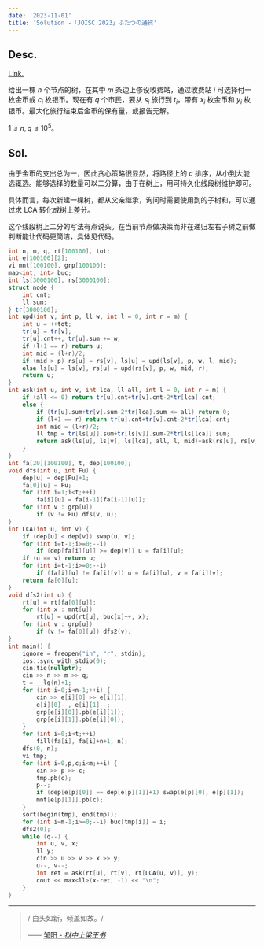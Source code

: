 ```yaml
---
date: '2023-11-01'
title: 'Solution -「JOISC 2023」ふたつの通貨'
---
```


## Desc.

[Link.](https://loj.ac/p/3966)

给出一棵 $n$ 个节点的树，在其中 $m$ 条边上俢设收费站，通过收费站 $i$ 可选择付一枚金币或 $c_i$ 枚银币。现在有 $q$ 个市民，要从 $s_i$ 旅行到 $t_i$，带有 $x_i$ 枚金币和 $y_i$ 枚银币。最大化旅行结束后金币的保有量，或报告无解。

$1\leqslant n, q \leqslant 10^5$。

## Sol.

由于金币的支出总为一，因此贪心策略很显然，将路径上的 $c$ 排序，从小到大能选辄选。能够选择的数量可以二分算，由于在树上，用可持久化线段树维护即可。

具体而言，每次新建一棵树，都从父亲继承，询问时需要使用到的子树和，可以通过求 LCA  转化成树上差分。

这个线段树上二分的写法有点说头。在当前节点做决策而非在递归左右子树之前做判断能让代码更简洁，具体见代码。

```cpp
int n, m, q, rt[100100], tot;
int e[100100][2];
vi mnt[100100], grp[100100];
map<int, int> buc;
int ls[3000100], rs[3000100];
struct node {
    int cnt;
    ll sum;
} tr[3000100];
int upd(int v, int p, ll w, int l = 0, int r = m) {
    int u = ++tot;
    tr[u] = tr[v];
    tr[u].cnt++, tr[u].sum += w;
    if (l+1 == r) return u;
    int mid = (l+r)/2;
    if (mid > p) rs[u] = rs[v], ls[u] = upd(ls[v], p, w, l, mid);
    else ls[u] = ls[v], rs[u] = upd(rs[v], p, w, mid, r);
    return u;
}
int ask(int u, int v, int lca, ll all, int l = 0, int r = m) {
    if (all <= 0) return tr[u].cnt+tr[v].cnt-2*tr[lca].cnt;
    else {
        if (tr[u].sum+tr[v].sum-2*tr[lca].sum <= all) return 0;
        if (l+1 == r) return tr[u].cnt+tr[v].cnt-2*tr[lca].cnt;
        int mid = (l+r)/2;
        ll tmp = tr[ls[u]].sum+tr[ls[v]].sum-2*tr[ls[lca]].sum;
        return ask(ls[u], ls[v], ls[lca], all, l, mid)+ask(rs[u], rs[v], rs[lca], all-tmp, mid, r);
    }
}
int fa[20][100100], t, dep[100100];
void dfs(int u, int Fu) {
    dep[u] = dep[Fu]+1;
    fa[0][u] = Fu;
    for (int i=1;i<t;++i)
        fa[i][u] = fa[i-1][fa[i-1][u]];
    for (int v : grp[u])
        if (v != Fu) dfs(v, u);
}
int LCA(int u, int v) {
    if (dep[u] < dep[v]) swap(u, v);
    for (int i=t-1;i>=0;--i)
        if (dep[fa[i][u]] >= dep[v]) u = fa[i][u];
    if (u == v) return u;
    for (int i=t-1;i>=0;--i)
        if (fa[i][u] != fa[i][v]) u = fa[i][u], v = fa[i][v];
    return fa[0][u];
}
void dfs2(int u) {
    rt[u] = rt[fa[0][u]];
    for (int x : mnt[u])
        rt[u] = upd(rt[u], buc[x]++, x);
    for (int v : grp[u])
        if (v != fa[0][u]) dfs2(v);
}
int main() {
    ignore = freopen("in", "r", stdin);
    ios::sync_with_stdio(0);
    cin.tie(nullptr);
    cin >> n >> m >> q;
    t = __lg(n)+1;
    for (int i=0;i<n-1;++i) {
        cin >> e[i][0] >> e[i][1];
        e[i][0]--, e[i][1]--;
        grp[e[i][0]].pb(e[i][1]);
        grp[e[i][1]].pb(e[i][0]);
    }
    for (int i=0;i<t;++i)
        fill(fa[i], fa[i]+n+1, n);
    dfs(0, n);
    vi tmp;
    for (int i=0,p,c;i<m;++i) {
        cin >> p >> c;
        tmp.pb(c);
        p--;
        if (dep[e[p][0]] == dep[e[p][1]]+1) swap(e[p][0], e[p][1]);
        mnt[e[p][1]].pb(c);
    }
    sort(begin(tmp), end(tmp));
    for (int i=m-1;i>=0;--i) buc[tmp[i]] = i;
    dfs2(0);
    while (q--) {
        int u, v, x;
        ll y;
        cin >> u >> v >> x >> y;
        u--, v--;
        int ret = ask(rt[u], rt[v], rt[LCA(u, v)], y);
        cout << max<ll>(x-ret, -1) << "\n";
    }
}
```

---

> / 白头如新，倾盖如故。/
>
> —— [邹阳 - *狱中上梁王书*](https://so.gushiwen.cn/shiwenv_7ddcdcf33399.aspx)